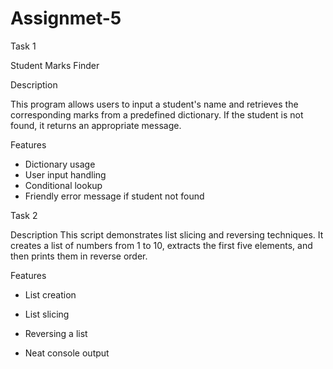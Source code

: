 # Assignmet-5

Task 1

Student Marks Finder

Description

This program allows users to input a student's name and retrieves the corresponding marks from a predefined dictionary. If the student is not found, it returns an appropriate message.

Features
- Dictionary usage
- User input handling
- Conditional lookup
- Friendly error message if student not found

Task 2

Description
This script demonstrates list slicing and reversing techniques. It creates a list of numbers from 1 to 10, extracts the first five elements, and then prints them in reverse order.

Features

- List creation

- List slicing

- Reversing a list

- Neat console output
